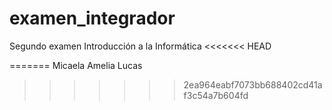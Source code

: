 # examen_integrador
Segundo examen Introducción a la Informática 
<<<<<<< HEAD



=======
Micaela
Amelia
Lucas

>>>>>>> 2ea964eabf7073bb688402cd41af3c54a7b604fd
